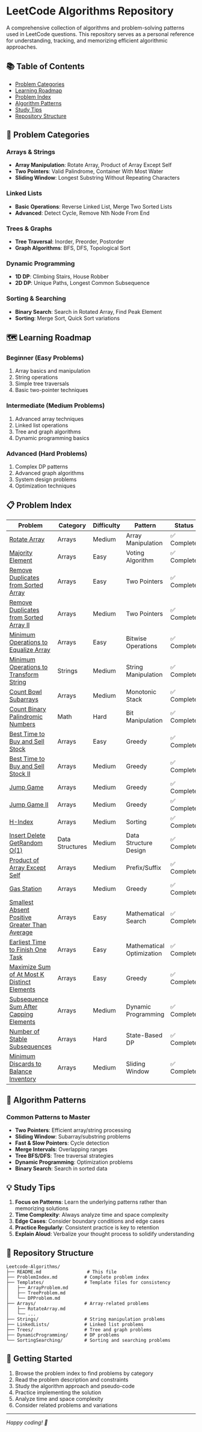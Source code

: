 # LeetCode Algorithms Repository

A comprehensive collection of algorithms and problem-solving patterns used in LeetCode questions. This repository serves as a personal reference for understanding, tracking, and memorizing efficient algorithmic approaches.

## 📚 Table of Contents

- [Problem Categories](#problem-categories)
- [Learning Roadmap](#learning-roadmap)
- [Problem Index](#problem-index)
- [Algorithm Patterns](#algorithm-patterns)
- [Study Tips](#study-tips)
- [Repository Structure](#repository-structure)

## 🎯 Problem Categories

### Arrays & Strings
- **Array Manipulation**: Rotate Array, Product of Array Except Self
- **Two Pointers**: Valid Palindrome, Container With Most Water
- **Sliding Window**: Longest Substring Without Repeating Characters

### Linked Lists
- **Basic Operations**: Reverse Linked List, Merge Two Sorted Lists
- **Advanced**: Detect Cycle, Remove Nth Node From End

### Trees & Graphs
- **Tree Traversal**: Inorder, Preorder, Postorder
- **Graph Algorithms**: BFS, DFS, Topological Sort

### Dynamic Programming
- **1D DP**: Climbing Stairs, House Robber
- **2D DP**: Unique Paths, Longest Common Subsequence

### Sorting & Searching
- **Binary Search**: Search in Rotated Array, Find Peak Element
- **Sorting**: Merge Sort, Quick Sort variations

## 🗺️ Learning Roadmap

### Beginner (Easy Problems)
1. Array basics and manipulation
2. String operations
3. Simple tree traversals
4. Basic two-pointer techniques

### Intermediate (Medium Problems)
1. Advanced array techniques
2. Linked list operations
3. Tree and graph algorithms
4. Dynamic programming basics

### Advanced (Hard Problems)
1. Complex DP patterns
2. Advanced graph algorithms
3. System design problems
4. Optimization techniques

## 📋 Problem Index

| Problem | Category | Difficulty | Pattern | Status |
|---------|----------|------------|---------|--------|
| [Rotate Array](./Arrays/RotateArray.md) | Arrays | Medium | Array Manipulation | ✅ Complete |
| [Majority Element](./Arrays/MajorityElement.md) | Arrays | Easy | Voting Algorithm | ✅ Complete |
| [Remove Duplicates from Sorted Array](./Arrays/RemoveDuplicatesFromSortedArray.md) | Arrays | Easy | Two Pointers | ✅ Complete |
| [Remove Duplicates from Sorted Array II](./Arrays/RemoveDuplicatesFromSortedArrayII.md) | Arrays | Medium | Two Pointers | ✅ Complete |
| [Minimum Operations to Equalize Array](./Arrays/MinimumOperationsToEqualizeArray.md) | Arrays | Easy | Bitwise Operations | ✅ Complete |
| [Minimum Operations to Transform String](./Strings/MinimumOperationsToTransformString.md) | Strings | Medium | String Manipulation | ✅ Complete |
| [Count Bowl Subarrays](./Arrays/CountBowlSubarrays.md) | Arrays | Medium | Monotonic Stack | ✅ Complete |
| [Count Binary Palindromic Numbers](./Math/CountBinaryPalindromicNumbers.md) | Math | Hard | Bit Manipulation | ✅ Complete |
| [Best Time to Buy and Sell Stock](./Arrays/BestTimeToBuyAndSellStock.md) | Arrays | Easy | Greedy | ✅ Complete |
| [Best Time to Buy and Sell Stock II](./Arrays/BestTimeToBuyAndSellStockII.md) | Arrays | Medium | Greedy | ✅ Complete |
| [Jump Game](./Arrays/JumpGame.md) | Arrays | Medium | Greedy | ✅ Complete |
| [Jump Game II](./Arrays/JumpGameII.md) | Arrays | Medium | Greedy | ✅ Complete |
| [H-Index](./Arrays/HIndex.md) | Arrays | Medium | Sorting | ✅ Complete |
| [Insert Delete GetRandom O(1)](./DataStructures/InsertDeleteGetRandomO1.md) | Data Structures | Medium | Data Structure Design | ✅ Complete |
| [Product of Array Except Self](./Arrays/ProductOfArrayExceptSelf.md) | Arrays | Medium | Prefix/Suffix | ✅ Complete |
| [Gas Station](./Arrays/GasStation.md) | Arrays | Medium | Greedy | ✅ Complete |
| [Smallest Absent Positive Greater Than Average](./Arrays/SmallestAbsentPositiveGreaterThanAverage.md) | Arrays | Easy | Mathematical Search | ✅ Complete |
| [Earliest Time to Finish One Task](./Arrays/EarliestTimeToFinishOneTask.md) | Arrays | Easy | Mathematical Optimization | ✅ Complete |
| [Maximize Sum of At Most K Distinct Elements](./Arrays/MaximizeSumOfAtMostKDistinctElements.md) | Arrays | Easy | Greedy | ✅ Complete |
| [Subsequence Sum After Capping Elements](./Arrays/SubsequenceSumAfterCappingElements.md) | Arrays | Medium | Dynamic Programming | ✅ Complete |
| [Number of Stable Subsequences](./Arrays/NumberOfStableSubsequences.md) | Arrays | Hard | State-Based DP | ✅ Complete |
| [Minimum Discards to Balance Inventory](./Arrays/MinimumDiscardsToBalanceInventory.md) | Arrays | Medium | Sliding Window | ✅ Complete |

## 🔧 Algorithm Patterns

### Common Patterns to Master
- **Two Pointers**: Efficient array/string processing
- **Sliding Window**: Subarray/substring problems
- **Fast & Slow Pointers**: Cycle detection
- **Merge Intervals**: Overlapping ranges
- **Tree BFS/DFS**: Tree traversal strategies
- **Dynamic Programming**: Optimization problems
- **Binary Search**: Search in sorted data

## 💡 Study Tips

1. **Focus on Patterns**: Learn the underlying patterns rather than memorizing solutions
2. **Time Complexity**: Always analyze time and space complexity
3. **Edge Cases**: Consider boundary conditions and edge cases
4. **Practice Regularly**: Consistent practice is key to retention
5. **Explain Aloud**: Verbalize your thought process to solidify understanding

## 📁 Repository Structure

```
Leetcode-Algorithms/
├── README.md                 # This file
├── ProblemIndex.md          # Complete problem index
├── Templates/               # Template files for consistency
│   ├── ArrayProblem.md
│   ├── TreeProblem.md
│   └── DPProblem.md
├── Arrays/                  # Array-related problems
│   ├── RotateArray.md
│   └── ...
├── Strings/                 # String manipulation problems
├── LinkedLists/             # Linked list problems
├── Trees/                   # Tree and graph problems
├── DynamicProgramming/      # DP problems
└── SortingSearching/        # Sorting and searching problems
```

## 🚀 Getting Started

1. Browse the problem index to find problems by category
2. Read the problem description and constraints
3. Study the algorithm approach and pseudo-code
4. Practice implementing the solution
5. Analyze time and space complexity
6. Consider related problems and variations

---

*Happy coding! 🎉*
